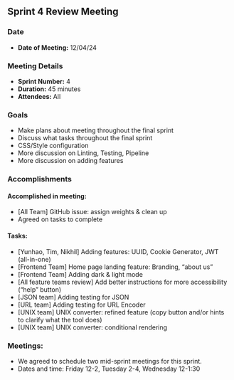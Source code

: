 ## Sprint 4 Review Meeting

### Date

- **Date of Meeting:** 12/04/24

### Meeting Details

- **Sprint Number:** 4
- **Duration:** 45 minutes
- **Attendees:** All

### Goals

- Make plans about meeting throughout the final sprint
- Discuss what tasks throughout the final sprint
- CSS/Style configuration
- More discussion on Linting, Testing, Pipeline
- More discussion on adding features

### Accomplishments

#### Accomplished in meeting:

- [All Team] GitHub issue: assign weights & clean up
- Agreed on tasks to complete

#### Tasks:

- [Yunhao, Tim, Nikhil] Adding features: UUID, Cookie Generator, JWT (all-in-one)
- [Frontend Team] Home page landing feature: Branding, “about us”
- [Frontend Team] Adding dark & light mode
- [All feature teams review] Add better instructions for more accessibility (“help” button)
- [JSON team] Adding testing for JSON
- [URL team] Adding testing for URL Encoder
- [UNIX team] UNIX converter: refined feature (copy button and/or hints to clarify what the tool does)
- [UNIX team] UNIX converter: conditional rendering

### Meetings:

- We agreed to schedule two mid-sprint meetings for this sprint.
- Dates and time: Friday 12-2, Tuesday 2-4, Wednesday 12-1:30

